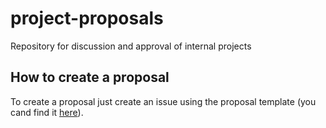 # project-proposals
Repository for discussion and approval of internal projects

## How to create a proposal

To create a proposal just create an issue using the proposal template (you cand find it [here](https://github.com/ksquarelabsmx/project-proposals/blob/master/TEMPLATE.md)).

